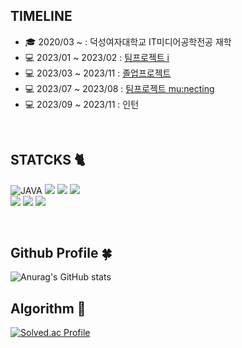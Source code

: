 

<!--<img src="https://capsule-render.vercel.app/api?type=waving&color=0:9796f0,100:fbc7d4&height=200&section=header&reversal=true&text=chaeyeon`s%20GITHUB&fontSize=50" />
  
  <br/>-->
  
## TIMELINE
- 🎓 2020/03 ~ : 덕성여자대학교 IT미디어공학전공 재학
- 💻 2023/01 ~ 2023/02 : [팀프로젝트 i ](https://github.com/kchaeys2/umc_I)
- 💻 2023/03 ~ 2023/11 : [졸업프로젝트](https://github.com/kchaeys2/ViewMe_Python)
- 💻 2023/07 ~ 2023/08 : [팀프로젝트 mu:necting](https://github.com/Mu-necting/Mu-necting_Server)
- 💻 2023/09 ~ 2023/11 : 인턴
<br/>

## STATCKS 🐈
![JAVA](https://img.shields.io/badge/java-007396?style=for-the-badge&logo=java&logoColor=white)
<img src="https://img.shields.io/badge/python-3776AB?style=for-the-badge&logo=python&logoColor=white">
<img src="https://img.shields.io/badge/mysql-4479A1?style=for-the-badge&logo=mysql&logoColor=white">
<img src="https://img.shields.io/badge/springboot-6DB33F?style=for-the-badge&logo=springboot&logoColor=white">
<br/>
<img src="https://img.shields.io/badge/github-181717?style=for-the-badge&logo=github&logoColor=white">
<img src="https://img.shields.io/badge/socket.io-010101?style=for-the-badge&logo=socket.io&logoColor=white">
<img src="https://img.shields.io/badge/aws-232F3E?style=for-the-badge&logo=aws&logoColor=white">

<br/>

## Github Profile 🍀
![Anurag's GitHub stats](https://github-readme-stats.vercel.app/api?username=kchaeys2&show_icons=true&theme=buefy&count-private=true&hide_border=true)

## Algorithm 💚
[![Solved.ac Profile](http://mazassumnida.wtf/api/v2/generate_badge?boj=kchaeys2)](https://solved.ac/profile/kchaeys2)

<!--<img src="https://img.shields.io/badge/flask-000000?style=for-the-badge&logo=flask&logoColor=white">-->


